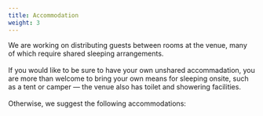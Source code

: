 ```yaml
---
title: Accommodation
weight: 3
---
```


We are working on distributing guests between rooms at the venue, many of which require shared sleeping arrangements.\
\
If you would like to be sure to have your own unshared accommadation, you are more than welcome to bring your own means for sleeping onsite, such as a tent or camper — the venue also has toilet and showering facilities.\
\
Otherwise, we suggest the following accommodations: